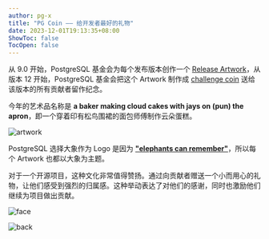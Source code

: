 ```yaml
---
author: pg-x
title: "PG Coin —— 给开发者最好的礼物"
date: 2023-12-01T19:13:35+08:00
ShowToc: false
TocOpen: false
---
```


从 9.0 开始，PostgreSQL 基金会为每个发布版本创作一个 [Release Artwork](https://wiki.postgresql.org/wiki/Artwork#16_.282023-09-14.29)，从版本 12 开始，PostgreSQL 基金会把这个 Artwork 制作成 [challenge coin](https://wiki.postgresql.org/wiki/Contributor_Gifts) 送给该版本的所有贡献者留作纪念。

今年的艺术品名称是 **a baker making cloud cakes with jays on (pun) the apron**，即一个穿着印有松鸟围裙的面包师傅制作云朵蛋糕。

![artwork](/images/postgresql-16.png)

PostgreSQL 选择大象作为 Logo 是因为 [**"elephants can remember"**](https://www.postgresql.org/message-id/Pine.GSO.4.62.0503281829140.17555@ra.sai.msu.su)，所以每个 Artwork 也都以大象为主题。

对于一个开源项目，这种文化非常值得赞扬。通过向贡献者赠送一个小而用心的礼物，让他们感受到强烈的归属感。这种举动表达了对他们的感谢，同时也激励他们继续为项目做出贡献。

![face](/images/postgres_chanllege_coin_face.jpg)

![back](/images/postgres_chanllege_coin_back.jpg)
